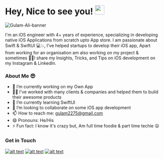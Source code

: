 # Hey, Nice to see you! <img src="https://raw.githubusercontent.com/MartinHeinz/MartinHeinz/master/wave.gif" width="30px">

![Gulam-Ali-banner](https://i.imgur.com/NiUCcaN.png)

I'm an iOS engineer with 4+ years of experience, specializing in developing native iOS Applications from scratch upto App store.
I am passionate about Swift & SwiftUI 💻💥, I've helped startups to develop their iOS app, Apart from working for an organisation am also working on my project & sometimes 💁🏻I share my Insights, Tricks, and Tips on iOS development on my Instagram & LinkedIn.

### About Me 😎

- 🔭 I’m currently working on my Own App 
- 🧑‍💻 I've worked with many clients & companies and helped them to build their awesome products
- 🌱 I’m currently learning SwiftUI
- 👯 I’m looking to collaborate on some iOS app development
- 📫 How to reach me: gulam2275@gmail.com
- 😄 Pronouns: He/His
- ⚡ Fun fact: I know it's crazy but, Am full time foodie & part time techie 😛

### Get in Touch

<!-- Please don't remove this: Grab your social icons from https://github.com/carlsednaoui/gitsocial -->

<!-- display the social media buttons in your README -->

[![alt text][1.1]][1]
[![alt text][2.1]][2]
[![alt text][3.1]][3]


<!-- links to social media icons -->
<!-- no need to change these -->

<!-- icons with padding -->

[1.1]: https://imgur.com/lBEdHEk.png (twitter icon with padding)
[2.1]: https://imgur.com/RCqdupi.png (instagram icon with padding)
[3.1]: http://imgur.com/luSYgRR.png (linkedin icon with padding)


<!-- links to your social media accounts -->
<!-- update these accordingly -->

[1]: https://twitter.com/gulam2275
[2]: https://www.instagram.com/gulam_iosdev/
[3]: https://www.linkedin.com/in/gulam-ali-ios-developer/


<!-- Please don't remove this: Grab your social icons from https://github.com/carlsednaoui/gitsocial -->

